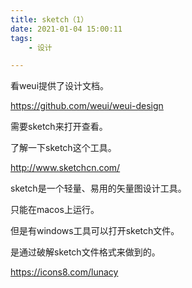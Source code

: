 ```yaml
---
title: sketch（1）
date: 2021-01-04 15:00:11
tags:
	- 设计

---
```




看weui提供了设计文档。

https://github.com/weui/weui-design

需要sketch来打开查看。

了解一下sketch这个工具。

http://www.sketchcn.com/

sketch是一个轻量、易用的矢量图设计工具。

只能在macos上运行。

但是有windows工具可以打开sketch文件。

是通过破解sketch文件格式来做到的。

https://icons8.com/lunacy
